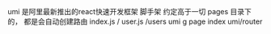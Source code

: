 umi 是阿里最新推出的react快速开发框架
脚手架 约定高于一切
pages 目录下的， 都是会自动创建路由
  index.js   /
  user.js   /users
umi g page index 
umi/router

